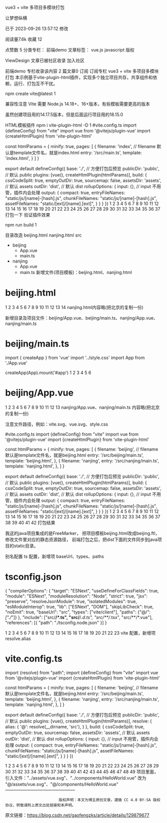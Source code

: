 vue3 + vite 多项目多模块打包

让梦想纵横

已于 2023-09-26 13:57:12 修改

阅读量7.6k
收藏 12

点赞数 5
分类专栏： 前端demo 文章标签： vue.js javascript
版权

ViewDesign
文章已被社区收录
加入社区

前端demo
专栏收录该内容
2 篇文章0 订阅
订阅专栏
vue3 + vite 多项目多模块打包
本示例基于vite-plugin-html插件，实现多个独立项目共存，共享组件和依赖，运行、打包互不干扰。

npm create vite@latest
1


兼容性注意
Vite 需要 Node.js 14.18+、16+版本，有些模板需要更高的版本



虽然创建项目用的14.17.5版本，但是后面运行项目用的18.15.0

HTML模板插件
npm i vite-plugin-html -D
1
#vite.config.ts
import {defineConfig} from "vite"
import vue from '@vitejs/plugin-vue'
import {createHtmlPlugin} from 'vite-plugin-html'

const htmlParams = {
minify: true,
pages: [
{
filename: 'index',     // filename 默认是template文件名，就是index.html
entry: '/src/main.ts',
template: 'index.html',
}
]
}

export default defineConfig({
base: './',               // 方便打包后预览
publicDir: 'public',      // 默认 public
plugins: [vue(), createHtmlPlugin(htmlParams)],
build: {
cssCodeSplit: true,
emptyOutDir: true,
sourcemap: false,
assetsDir: 'assets', // 默认 assets
outDir: 'dist',      // 默认 dist
rollupOptions: {
input: {},       // input 不用管，插件内会处理
output: {
compact: true,
entryFileNames: "static/js/[name]-[hash].js",
chunkFileNames: "static/js/[name]-[hash].js",
assetFileNames: "static/[ext]/[name].[ext]",
}
}
}
})
1
2
3
4
5
6
7
8
9
10
11
12
13
14
15
16
17
18
19
20
21
22
23
24
25
26
27
28
29
30
31
32
33
34
35
36
37
打包一下 验证插件效果

npm run build
1


目录改造
beijing.html
nanjing.html
src
- beijing
    - App.vue
    - main.ts
- nanjing
    - App.vue
    - main.ts
      新增文件(项目模板)：beijing.html、nanjing.html

# beijing.html
<!DOCTYPE html>
<html lang="en">
  <head>
    <meta charset="UTF-8" />
    <link rel="icon" type="image/svg+xml" href="/static/imgs/vite.svg" />
    <meta name="viewport" content="width=device-width, initial-scale=1.0" />
    <title>北京项目</title>
  </head>
  <body>
    <div id="app"></div>
    <script type="module" src="/src/beijing/main.ts"></script>
  </body>
</html>
1
2
3
4
5
6
7
8
9
10
11
12
13
14
nanjing.html内容略(把北京的复制一份)

新增目录及项目文件：beijing/App.vue、beijing/main.ts、nanjing/App.vue、nanjing/main.ts

# beijing/main.ts
import { createApp } from 'vue'
import '../style.css'
import App from './App.vue'

createApp(App).mount('#app')
1
2
3
4
5
6
# beijing/App.vue
<script setup lang="ts">
import HelloWorld from '../components/HelloWorld.vue'
</script>

<template>
    <div>
        <img src="/static/imgs/vite.svg" class="logo" alt="Vite logo"/>
        <img src="../assets/vue.svg" class="logo vue" alt="Vue logo"/>
        <h1>北京项目</h1>
    </div>
    <HelloWorld msg="HelloWorld"/>
</template>
1
2
3
4
5
6
7
8
9
10
11
12
13
nanjing/App.vue、nanjing/main.ts 内容略(把北京的复制一份)

注意文件路径，例如：vite.svg、vue.svg、style.css

#vite.config.ts
import {defineConfig} from "vite"
import vue from '@vitejs/plugin-vue'
import {createHtmlPlugin} from 'vite-plugin-html'

const htmlParams = {
minify: true,
pages: [
{
filename: 'beijing', // filename 默认是template文件名，就是beijing.html
entry: '/src/beijing/main.ts',
template: 'beijing.html',
},
{
filename: 'nanjing',
entry: '/src/nanjing/main.ts',
template: 'nanjing.html',
},
]
}

export default defineConfig({
base: './',             // 方便打包后预览
publicDir: 'public',    // 默认 public
plugins: [vue(), createHtmlPlugin(htmlParams)],
build: {
cssCodeSplit: true,
emptyOutDir: true,
sourcemap: false,
assetsDir: 'assets', // 默认 assets
outDir: 'dist',      // 默认 dist
rollupOptions: {
input: {},       // input 不用管，插件内会处理
output: {
compact: true,
entryFileNames: "static/js/[name]-[hash].js",
chunkFileNames: "static/js/[name]-[hash].js",
assetFileNames: "static/[ext]/[name].[ext]",
}
}
}
})
1
2
3
4
5
6
7
8
9
10
11
12
13
14
15
16
17
18
19
20
21
22
23
24
25
26
27
28
29
30
31
32
33
34
35
36
37
38
39
40
41
42
打包结果



我这的java项目集成的是FreeMarker，
把项目模板beijing.html改成beijing.ftl，修改文件里对应的静态资源路径，
前端打包之后，把dist下面的文件同步到java项目的static目录。

别名配置
ts 配置，新增项 baseUrl、types、paths

# tsconfig.json
{
"compilerOptions": {
"target": "ESNext",
"useDefineForClassFields": true,
"module": "ESNext",
"moduleResolution": "Node",
"strict": true,
"jsx": "preserve",
"resolveJsonModule": true,
"isolatedModules": true,
"esModuleInterop": true,
"lib": ["ESNext", "DOM"],
"skipLibCheck": true,
"noEmit": true,
"baseUrl": "src",
"types": ["vite/client"],
"paths": {"@/*": ["./*"]}
},
"include": ["src/**/*.ts", "src/**/*.d.ts", "src/**/*.tsx", "src/**/*.vue"],
"references": [{ "path": "./tsconfig.node.json" }]
}

1
2
3
4
5
6
7
8
9
10
11
12
13
14
15
16
17
18
19
20
21
22
23
vite 配置，新增项 resolve.alias

# vite.config.ts
import {resolve} from "path";
import {defineConfig} from "vite"
import vue from '@vitejs/plugin-vue'
import {createHtmlPlugin} from 'vite-plugin-html'

const htmlParams = {
minify: true,
pages: [
{
filename: 'beijing', // filename 默认是template文件名，就是beijing.html
entry: '/src/beijing/main.ts',
template: 'beijing.html',
},
{
filename: 'nanjing',
entry: '/src/nanjing/main.ts',
template: 'nanjing.html',
},
]
}

export default defineConfig({
base: './',             // 方便打包后预览
publicDir: 'public',    // 默认 public
plugins: [vue(), createHtmlPlugin(htmlParams)],
resolve: {
alias: {
'@': resolve(__dirname, 'src'),
}
},
build: {
cssCodeSplit: true,
emptyOutDir: true,
sourcemap: false,
assetsDir: 'assets', // 默认 assets
outDir: 'dist',      // 默认 dist
rollupOptions: {
input: {},       // input 不用管，插件内会处理
output: {
compact: true,
entryFileNames: "static/js/[name]-[hash].js",
chunkFileNames: "static/js/[name]-[hash].js",
assetFileNames: "static/[ext]/[name].[ext]",
}
}
}
})

1
2
3
4
5
6
7
8
9
10
11
12
13
14
15
16
17
18
19
20
21
22
23
24
25
26
27
28
29
30
31
32
33
34
35
36
37
38
39
40
41
42
43
44
45
46
47
48
49
项目里面，引入文件："../assets/vue.svg"、"../components/HelloWorld.vue" 改为 "@/assets/vue.svg"、"@/components/HelloWorld.vue"
————————————————

                            版权声明：本文为博主原创文章，遵循 CC 4.0 BY-SA 版权协议，转载请附上原文出处链接和本声明。

原文链接：https://blog.csdn.net/gaofengzks/article/details/129879677